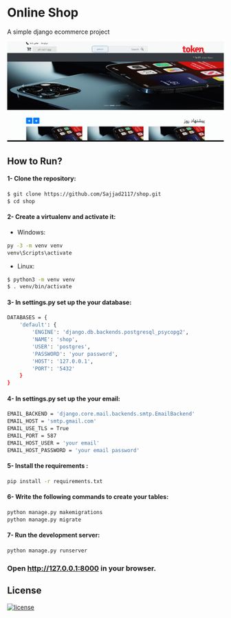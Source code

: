 # Online Shop
A simple django ecommerce project 

![Tokan](media/shop.gif)

## How to Run?

#### 1- Clone the repository:
```bash
$ git clone https://github.com/Sajjad2117/shop.git
$ cd shop
```
#### 2- Create a virtualenv and activate it:

* Windows:
```bash
py -3 -m venv venv
venv\Scripts\activate
```
* Linux:
```bash
$ python3 -m venv venv
$ . venv/bin/activate
```
#### 3- In settings.py set up the your database:
```bash
DATABASES = {
    'default': {
        'ENGINE': 'django.db.backends.postgresql_psycopg2',
        'NAME': 'shop',
        'USER': 'postgres',
        'PASSWORD': 'your password',
        'HOST': '127.0.0.1',
        'PORT': '5432'
    }
}
```

#### 4- In settings.py set up the your email:
```bash
EMAIL_BACKEND = 'django.core.mail.backends.smtp.EmailBackend'
EMAIL_HOST = 'smtp.gmail.com'
EMAIL_USE_TLS = True
EMAIL_PORT = 587
EMAIL_HOST_USER = 'your email'
EMAIL_HOST_PASSWORD = 'your email password'
```

#### 5- Install the requirements :
```bash
pip install -r requirements.txt
``` 

#### 6- Write the following commands to create your tables:
```bash
python manage.py makemigrations
python manage.py migrate
``` 
#### 7- Run the development server:
```bash
python manage.py runserver
``` 
### Open http://127.0.0.1:8000 in your browser. 

## License
[![license](https://img.shields.io/github/license/DAVFoundation/captain-n3m0.svg?style=flat-square)](https://github.com/DAVFoundation/captain-n3m0/blob/master/LICENSE)



